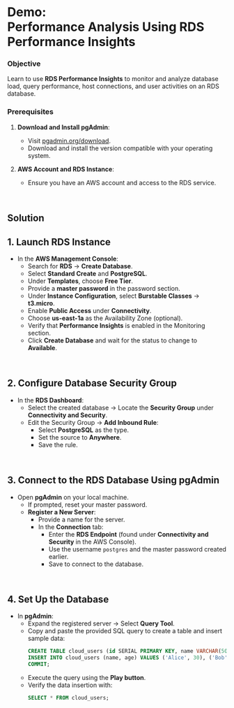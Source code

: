 # Demo:<br>Performance Analysis Using RDS Performance Insights

### **Objective**  
Learn to use **RDS Performance Insights** to monitor and analyze database load, query performance, host connections, and user activities on an RDS database.

### **Prerequisites**
1. **Download and Install pgAdmin**:  
   - Visit [pgadmin.org/download](https://www.pgadmin.org/download).  
   - Download and install the version compatible with your operating system.  

2. **AWS Account and RDS Instance**:  
   - Ensure you have an AWS account and access to the RDS service.

<br>

## Solution

## **1. Launch RDS Instance**  
- In the **AWS Management Console**:  
  - Search for **RDS** → **Create Database**.  
  - Select **Standard Create** and **PostgreSQL**.  
  - Under **Templates**, choose **Free Tier**.  
  - Provide a **master password** in the password section.  
  - Under **Instance Configuration**, select **Burstable Classes** → **t3.micro**.  
  - Enable **Public Access** under **Connectivity**.  
  - Choose **us-east-1a** as the Availability Zone (optional).  
  - Verify that **Performance Insights** is enabled in the Monitoring section.  
  - Click **Create Database** and wait for the status to change to **Available**.

<br>

## **2. Configure Database Security Group**  
- In the **RDS Dashboard**:  
  - Select the created database → Locate the **Security Group** under **Connectivity and Security**.  
  - Edit the Security Group → **Add Inbound Rule**:  
    - Select **PostgreSQL** as the type.  
    - Set the source to **Anywhere**.  
    - Save the rule.

<br>

## **3. Connect to the RDS Database Using pgAdmin**  
- Open **pgAdmin** on your local machine.  
  - If prompted, reset your master password.  
  - **Register a New Server**:  
    - Provide a name for the server.  
    - In the **Connection** tab:  
      - Enter the **RDS Endpoint** (found under **Connectivity and Security** in the AWS Console).  
      - Use the username `postgres` and the master password created earlier.  
      - Save to connect to the database.  

<br>

## **4. Set Up the Database**  
- In **pgAdmin**:  
  - Expand the registered server → Select **Query Tool**.  
  - Copy and paste the provided SQL query to create a table and insert sample data:  
    ```sql
    CREATE TABLE cloud_users (id SERIAL PRIMARY KEY, name VARCHAR(50), age INT);
    INSERT INTO cloud_users (name, age) VALUES ('Alice', 30), ('Bob', 25), ('Charlie', 35);
    COMMIT;
    ```  
  - Execute the query using the **Play button**.  
  - Verify the data insertion with:  
    ```sql
    SELECT * FROM cloud_users;
    ```  

<br>
